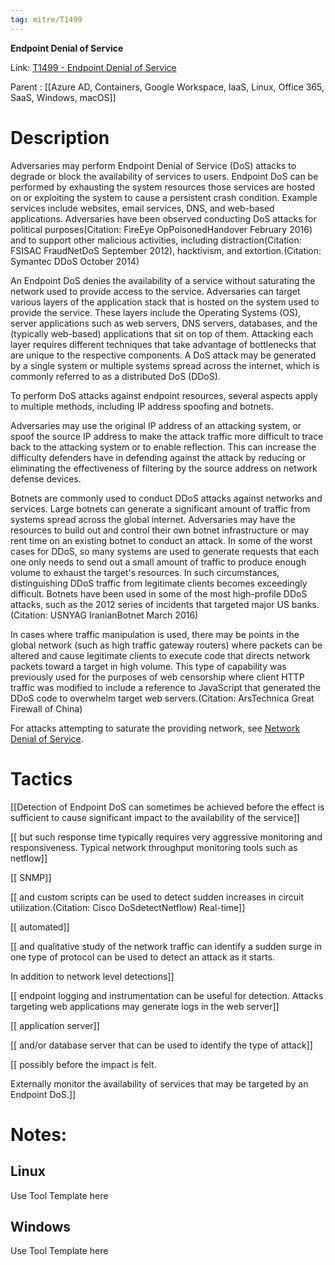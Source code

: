```yaml
---
tag: mitre/T1499
---
```


**Endpoint Denial of Service**

Link: [T1499 - Endpoint Denial of Service](https://attack.mitre.org/techniques/T1499)

Parent : [[Azure AD, Containers, Google Workspace, IaaS, Linux, Office 365, SaaS, Windows, macOS]]


# Description

Adversaries may perform Endpoint Denial of Service (DoS) attacks to degrade or block the availability of services to users. Endpoint DoS can be performed by exhausting the system resources those services are hosted on or exploiting the system to cause a persistent crash condition. Example services include websites, email services, DNS, and web-based applications. Adversaries have been observed conducting DoS attacks for political purposes(Citation: FireEye OpPoisonedHandover February 2016) and to support other malicious activities, including distraction(Citation: FSISAC FraudNetDoS September 2012), hacktivism, and extortion.(Citation: Symantec DDoS October 2014)

An Endpoint DoS denies the availability of a service without saturating the network used to provide access to the service. Adversaries can target various layers of the application stack that is hosted on the system used to provide the service. These layers include the Operating Systems (OS), server applications such as web servers, DNS servers, databases, and the (typically web-based) applications that sit on top of them. Attacking each layer requires different techniques that take advantage of bottlenecks that are unique to the respective components. A DoS attack may be generated by a single system or multiple systems spread across the internet, which is commonly referred to as a distributed DoS (DDoS).

To perform DoS attacks against endpoint resources, several aspects apply to multiple methods, including IP address spoofing and botnets.

Adversaries may use the original IP address of an attacking system, or spoof the source IP address to make the attack traffic more difficult to trace back to the attacking system or to enable reflection. This can increase the difficulty defenders have in defending against the attack by reducing or eliminating the effectiveness of filtering by the source address on network defense devices.

Botnets are commonly used to conduct DDoS attacks against networks and services. Large botnets can generate a significant amount of traffic from systems spread across the global internet. Adversaries may have the resources to build out and control their own botnet infrastructure or may rent time on an existing botnet to conduct an attack. In some of the worst cases for DDoS, so many systems are used to generate requests that each one only needs to send out a small amount of traffic to produce enough volume to exhaust the target's resources. In such circumstances, distinguishing DDoS traffic from legitimate clients becomes exceedingly difficult. Botnets have been used in some of the most high-profile DDoS attacks, such as the 2012 series of incidents that targeted major US banks.(Citation: USNYAG IranianBotnet March 2016)

In cases where traffic manipulation is used, there may be points in the global network (such as high traffic gateway routers) where packets can be altered and cause legitimate clients to execute code that directs network packets toward a target in high volume. This type of capability was previously used for the purposes of web censorship where client HTTP traffic was modified to include a reference to JavaScript that generated the DDoS code to overwhelm target web servers.(Citation: ArsTechnica Great Firewall of China)

For attacks attempting to saturate the providing network, see [Network Denial of Service](https://attack.mitre.org/techniques/T1498).


# Tactics


[[Detection of Endpoint DoS can sometimes be achieved before the effect is sufficient to cause significant impact to the availability of the service]]

[[ but such response time typically requires very aggressive monitoring and responsiveness. Typical network throughput monitoring tools such as netflow]]

[[ SNMP]]

[[ and custom scripts can be used to detect sudden increases in circuit utilization.(Citation: Cisco DoSdetectNetflow) Real-time]]

[[ automated]]

[[ and qualitative study of the network traffic can identify a sudden surge in one type of protocol can be used to detect an attack as it starts.

In addition to network level detections]]

[[ endpoint logging and instrumentation can be useful for detection. Attacks targeting web applications may generate logs in the web server]]

[[ application server]]

[[ and/or database server that can be used to identify the type of attack]]

[[ possibly before the impact is felt.

Externally monitor the availability of services that may be targeted by an Endpoint DoS.]]


# Notes:

## Linux

Use Tool Template here

## Windows

Use Tool Template here